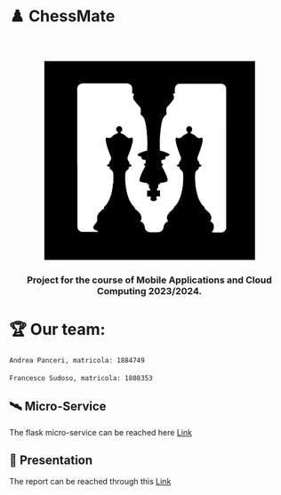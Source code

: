 # ♟️	ChessMate
<br />
<br />
<div align="center">
    <img src="app/src/main/assets/logo.png" alt="ChessMate Logo" height="358" />
    <h3 align="center"> Project for the course of Mobile Applications and Cloud Computing 2023/2024. </h3>
</div>


# 🏆 Our team:
```
Andrea Panceri, matricola: 1884749

Francesco Sudoso, matricola: 1808353
```
## 🛰️ Micro-Service

The flask micro-service can be reached here <a href="https://github.com/Pancio-code/ChessMate-MicroService-MACC">Link</a>

## 📖 Presentation

The report can be reached through this <a href="https://docs.google.com/presentation/d/14m4oKUa0NtrDsfDYBSc2E8W-CHii6r46UYwr1hnUr1E/edit?usp=sharing">Link</a>







